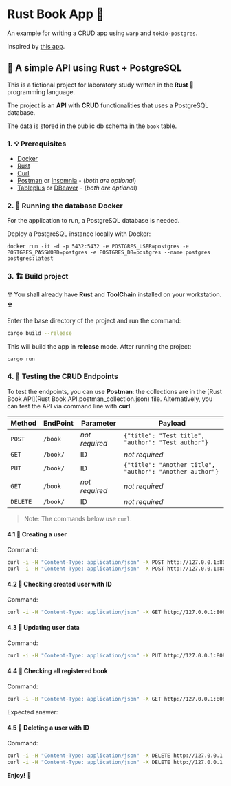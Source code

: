 # Rust Book App 🚀

An example for writing a CRUD app using `warp` and `tokio-postgres`.

Inspired by [this app](https://github.com/zupzup/warp-postgres-example).

## 🏁 A simple API using Rust + PostgreSQL

This is a fictional project for laboratory study written in the **Rust** :crab: programming language.

The project is an **API** with **CRUD** functionalities that uses a PostgreSQL database.

The data is stored in the public db schema in the `book` table.

### 1. 💡 Prerequisites

- [Docker](https://www.docker.com/products/docker-desktop/)
- [Rust](https://www.rust-lang.org/tools/install)
- [Curl](https://curl.se/)
- [Postman](https://www.postman.com/) or [Insomnia](https://insomnia.rest/download) - (_both are optional_)
- [Tableplus](https://tableplus.com/) or [DBeaver](https://dbeaver.io/) - (_both are optional_)

### 2. 🏃 Running the database Docker

For the application to run, a PostgreSQL database is needed.

Deploy a PostgreSQL instance locally with Docker:

```
docker run -it -d -p 5432:5432 -e POSTGRES_USER=postgres -e POSTGRES_PASSWORD=postgres -e POSTGRES_DB=postgres --name postgres postgres:latest
```

### 3. 🏗️ Build project

:radioactive: You shall already have **Rust** and **ToolChain** installed on your workstation. :radioactive:

Enter the base directory of the project and run the command:

```bash
cargo build --release
```

This will build the app in **release** mode. After running the project:

```bash
cargo run
```

### 4. 🧪 Testing the CRUD Endpoints

To test the endpoints, you can use **Postman**: the collections are in the [Rust Book API](Rust Book API.postman_collection.json) file.
Alternatively, you can test the API via command line with **curl**.

| Method   | EndPoint | Parameter      | Payload                                                  |
| -------- | -------- | -------------- | -------------------------------------------------------- |
| `POST`   | `/book`  | _not required_ | `{"title": "Test title", "author": "Test author"}`       |
| `GET`    | `/book/` | ID             | _not required_                                           |
| `PUT`    | `/book/` | ID             | `{"title": "Another title", "author": "Another author"}` |
| `GET`    | `/book`  | _not required_ | _not required_                                           |
| `DELETE` | `/book/` | ID             | _not required_                                           |

> Note: The commands below use `curl`.

#### 4.1 📝 Creating a user

Command:

```bash
curl -i -H "Content-Type: application/json" -X POST http://127.0.0.1:8080/book -d '{"title": "Test title", "author": "Test author"}'
curl -i -H "Content-Type: application/json" -X POST http://127.0.0.1:8080/book -d '{"title": "Another title", "author": "Another author"}'
```

#### 4.2 📝 Checking created user with ID

Command:

```bash
curl -i -H "Content-Type: application/json" -X GET http://127.0.0.1:8080/book/1
```

#### 4.3 📝 Updating user data

Command:

```bash
curl -i -H "Content-Type: application/json" -X PUT http://127.0.0.1:8080/book/1 -d '{"title": "Another title", "author": "Another author"}'
```

#### 4.4 📝 Checking all registered book

Command:

```bash
curl -i -H "Content-Type: application/json" -X GET http://127.0.0.1:8080/book
```

Expected answer:

#### 4.5 📝 Deleting a user with ID

Command:

```bash
curl -i -H "Content-Type: application/json" -X DELETE http://127.0.0.1:8080/book/1
curl -i -H "Content-Type: application/json" -X DELETE http://127.0.0.1:8080/book/2
```

**Enjoy!** :tropical_drink:
